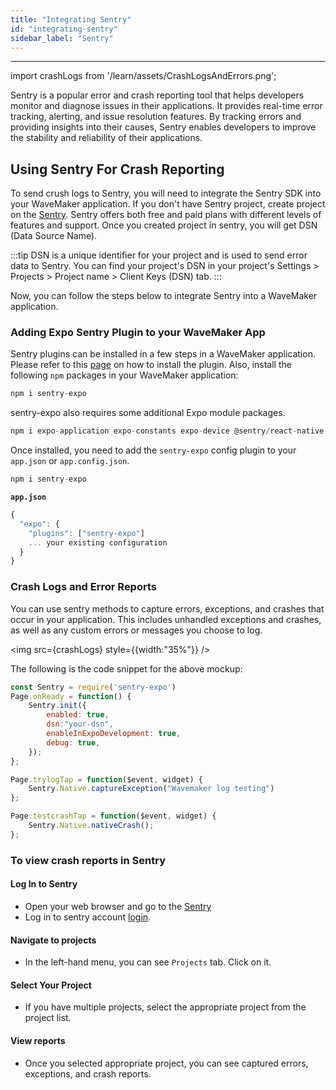 ```yaml
---
title: "Integrating Sentry"
id: "integrating-sentry"
sidebar_label: "Sentry"
---
```

---
import crashLogs from '/learn/assets/CrashLogsAndErrors.png';

Sentry is a popular error and crash reporting tool that helps developers monitor and diagnose issues in their applications. It provides real-time error tracking, alerting, and issue resolution features. By tracking errors and providing insights into their causes, Sentry enables developers to improve the stability and reliability of their applications.


## Using Sentry For Crash Reporting

To send crush logs to Sentry, you will need to integrate the Sentry SDK into your WaveMaker application.
If you don't have Sentry project, create project on the [Sentry](https://sentry.io/). Sentry offers both free and paid plans with different levels of features and support. Once you created project in sentry, you will get DSN (Data Source Name). 

:::tip
DSN is a unique identifier for your project and is used to send error data to Sentry.
You can find your project's DSN in your project's Settings > Projects > Project name > Client Keys (DSN) tab.
:::

Now, you can follow the steps below to integrate Sentry into a WaveMaker application.
### Adding Expo Sentry Plugin to your WaveMaker App​

Sentry plugins can be installed in a few steps in a WaveMaker application. Please refer to this [page](https://docs.wavemaker.com/learn/react-native/third-party-expo-plugins#expo)
on how to install the plugin. Also, install the following `npm` packages in your WaveMaker application:


```javascript
npm i sentry-expo
```
sentry-expo also requires some additional Expo module packages.

```javascript
npm i expo-application expo-constants expo-device @sentry/react-native
```

Once installed, you need to add the  `sentry-expo` config plugin to your `app.json` or `app.config.json`.

```javascript
npm i sentry-expo
```
**`app.json`**  

```javascript
{
  "expo": {
    "plugins": ["sentry-expo"]
    ... your existing configuration 
  }
}
```

### Crash Logs and Error Reports

You can use sentry methods to capture errors, exceptions, and crashes that occur in your application. This includes unhandled exceptions and crashes, as well as any custom errors or messages you choose to log.

<img src={crashLogs} style={{width:"35%"}} />

The following is the code snippet for the above mockup:

```javascript
const Sentry = require('sentry-expo')
Page.onReady = function() {
    Sentry.init({
        enabled: true,
        dsn:"your-dsn",
        enableInExpoDevelopment: true,
        debug: true, 
    });
};

Page.trylogTap = function($event, widget) {
    Sentry.Native.captureException("Wavemaker log testing")
};

Page.testcrashTap = function($event, widget) {
    Sentry.Native.nativeCrash();
};

```

### To view crash reports in Sentry

#### Log In to Sentry
- Open your web browser and go to the [Sentry](https://sentry.io)
- Log in to sentry account [login](https://sentry.io/auth/login/).

#### Navigate to projects
- In the left-hand menu, you can see `Projects` tab. Click on it.

#### Select Your Project
- If you have multiple projects, select the appropriate project from the project list.

#### View reports
- Once you selected appropriate project, you can see captured errors, exceptions, and crash reports. 
